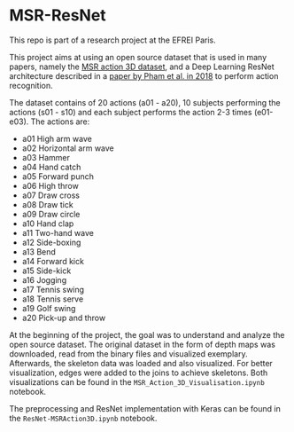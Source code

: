 # MSR-ResNet
This repo is part of  a research project at the EFREI Paris.

This project aims at using an open source dataset that is used in many papers, namely the [MSR action 3D dataset](https://sites.google.com/view/wanqingli/data-sets/msr-action3d), and a Deep Learning ResNet architecture described in a [paper by Pham et al. in 2018](https://arxiv.org/pdf/1803.07781) to perform action recognition. 


The dataset contains of 20 actions (a01 - a20), 10 subjects performing the actions (s01 - s10) and each subject performs the action 2-3 times (e01-e03). 
The actions are:
*   a01 High arm wave
*   a02 Horizontal arm wave
*   a03 Hammer
*   a04 Hand catch
*   a05 Forward punch
*   a06 High throw
*   a07 Draw cross
*   a08 Draw tick
*   a09 Draw circle
*   a10 Hand clap  
*   a11 Two-hand wave 
*   a12 Side-boxing 
*   a13 Bend 
*   a14 Forward kick
*   a15 Side-kick
*   a16 Jogging
*   a17 Tennis swing 
*   a18 Tennis serve
*   a19 Golf swing 
*   a20 Pick-up and throw



At the beginning of the project, the goal was to understand and analyze the open source dataset. The original dataset in the form of depth maps was downloaded, read from the binary files and visualized exemplary. Afterwards, the skeleton data was loaded and also visualized. For better visualization, edges were added to the joins to achieve skeletons. Both visualizations can be found in the `MSR_Action_3D_Visualisation.ipynb` notebook.

The preprocessing and ResNet implementation with Keras can be found in the `ResNet-MSRAction3D.ipynb` notebook.

